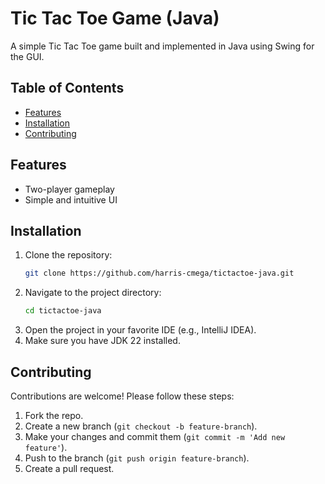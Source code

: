 
# Tic Tac Toe Game (Java)

A simple Tic Tac Toe game built and implemented in Java using Swing for the GUI.

## Table of Contents

- [Features](#features)
- [Installation](#installation)
- [Contributing](#contributing)

## Features

- Two-player gameplay
- Simple and intuitive UI

## Installation

1. Clone the repository:
   ```bash
   git clone https://github.com/harris-cmega/tictactoe-java.git
   ```
2. Navigate to the project directory:
   ```bash
   cd tictactoe-java
   ```
3. Open the project in your favorite IDE (e.g., IntelliJ IDEA).
4. Make sure you have JDK 22 installed.

## Contributing

Contributions are welcome! Please follow these steps:

1. Fork the repo.
2. Create a new branch (`git checkout -b feature-branch`).
3. Make your changes and commit them (`git commit -m 'Add new feature'`).
4. Push to the branch (`git push origin feature-branch`).
5. Create a pull request.
